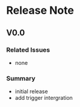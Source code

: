 # Release Note
## V0.0
### Related Issues
* none
### Summary
* initial release
* add trigger intergration